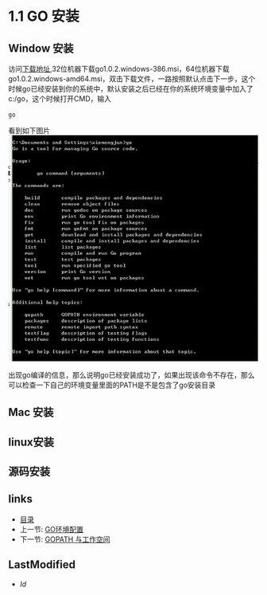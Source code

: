 # 1.1 GO 安装

## Window 安装
    
  访问[下载地址](downlink),32位机器下载go1.0.2.windows-386.msi，64位机器下载go1.0.2.windows-amd64.msi，双击下载文件，一路按照默认点击下一步，这个时候go已经安装到你的系统中，默认安装之后已经在你的系统环境变量中加入了c:/go，这个时候打开CMD，输入
	
	go
 看到如下图片
  ![](images/1.1.cmd.png?raw=true)
 
  出现go编译的信息，那么说明go已经安装成功了，如果出现该命令不存在，那么可以检查一下自己的环境变量里面的PATH是不是包含了go安装目录

## Mac 安装

## linux安装

## 源码安装

## links
   * [目录](<preface.md>)
   * 上一节: [GO环境配置](<1.md>)
   * 下一节: [GOPATH 与工作空间](<1.2.md>)

## LastModified 
   * $Id$

[downlink]:(http://code.google.com/p/go/downloads/list)